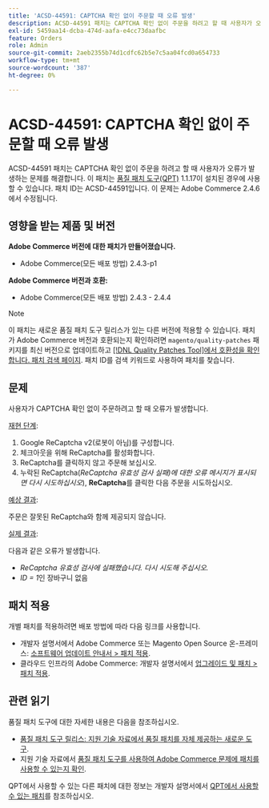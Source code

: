 ```yaml
---
title: 'ACSD-44591: CAPTCHA 확인 없이 주문할 때 오류 발생'
description: ACSD-44591 패치는 CAPTCHA 확인 없이 주문을 하려고 할 때 사용자가 오류가 발생하는 문제를 해결합니다.
exl-id: 5459aa14-dcba-474d-aafa-e4cc73daafbc
feature: Orders
role: Admin
source-git-commit: 2aeb2355b74d1cdfc62b5e7c5aa04fcd0a654733
workflow-type: tm+mt
source-wordcount: '387'
ht-degree: 0%

---
```


# ACSD-44591: CAPTCHA 확인 없이 주문할 때 오류 발생

ACSD-44591 패치는 CAPTCHA 확인 없이 주문을 하려고 할 때 사용자가 오류가 발생하는 문제를 해결합니다.
이 패치는 [품질 패치 도구(QPT)](/help/announcements/adobe-commerce-announcements/magento-quality-patches-released-new-tool-to-self-serve-quality-patches.md) 1.1.17이 설치된 경우에 사용할 수 있습니다. 패치 ID는 ACSD-44591입니다. 이 문제는 Adobe Commerce 2.4.6에서 수정됩니다.

## 영향을 받는 제품 및 버전

**Adobe Commerce 버전에 대한 패치가 만들어졌습니다.**

* Adobe Commerce(모든 배포 방법) 2.4.3-p1

**Adobe Commerce 버전과 호환:**

* Adobe Commerce(모든 배포 방법) 2.4.3 - 2.4.4

>[!NOTE]
>
>이 패치는 새로운 품질 패치 도구 릴리스가 있는 다른 버전에 적용할 수 있습니다. 패치가 Adobe Commerce 버전과 호환되는지 확인하려면 `magento/quality-patches` 패키지를 최신 버전으로 업데이트하고 [[!DNL Quality Patches Tool]에서 호환성을 확인합니다. 패치 검색 페이지](https://experienceleague.adobe.com/tools/commerce-quality-patches/index.html). 패치 ID를 검색 키워드로 사용하여 패치를 찾습니다.

## 문제

사용자가 CAPTCHA 확인 없이 주문하려고 할 때 오류가 발생합니다.

<u>재현 단계</u>:

1. Google ReCaptcha v2(로봇이 아님)를 구성합니다.
1. 체크아웃을 위해 ReCaptcha를 활성화합니다.
1. ReCaptcha를 클릭하지 않고 주문해 보십시오.
1. 누락된 ReCaptcha(*ReCaptcha 유효성 검사 실패)에 대한 오류 메시지가 표시되면 다시 시도하십시오*), **ReCaptcha**&#x200B;를 클릭한 다음 주문을 시도하십시오.

<u>예상 결과</u>:

주문은 잘못된 ReCaptcha와 함께 제공되지 않습니다.

<u>실제 결과</u>:

다음과 같은 오류가 발생합니다.

* *ReCaptcha 유효성 검사에 실패했습니다. 다시 시도해 주십시오.*
* *ID = 1*&#x200B;인 장바구니 없음

## 패치 적용

개별 패치를 적용하려면 배포 방법에 따라 다음 링크를 사용합니다.

* 개발자 설명서에서 Adobe Commerce 또는 Magento Open Source 온-프레미스: [소프트웨어 업데이트 안내서 > 패치 적용](https://experienceleague.adobe.com/en/docs/commerce-operations/tools/quality-patches-tool/usage).
* 클라우드 인프라의 Adobe Commerce: 개발자 설명서에서 [업그레이드 및 패치 > 패치 적용](https://experienceleague.adobe.com/en/docs/commerce-cloud-service/user-guide/develop/upgrade/apply-patches).

## 관련 읽기

품질 패치 도구에 대한 자세한 내용은 다음을 참조하십시오.

* [품질 패치 도구 릴리스: 지원 기술 자료에서 품질 패치를 자체 제공하는 새로운 도구](/help/announcements/adobe-commerce-announcements/magento-quality-patches-released-new-tool-to-self-serve-quality-patches.md).
* 지원 기술 자료에서 [품질 패치 도구를 사용하여 Adobe Commerce 문제에 패치를 사용할 수 있는지 확인](/help/support-tools/patches-available-in-qpt-tool/check-patch-for-magento-issue-with-magento-quality-patches.md).

QPT에서 사용할 수 있는 다른 패치에 대한 정보는 개발자 설명서에서 [QPT에서 사용할 수 있는 패치](https://experienceleague.adobe.com/tools/commerce-quality-patches/index.html)를 참조하십시오.
